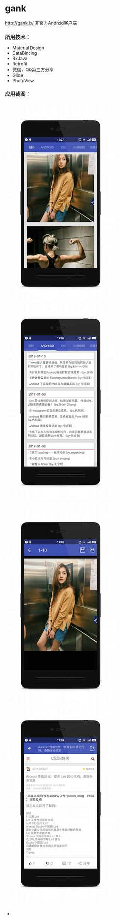 # gank
http://gank.io/ 非官方Android客户端

### 所用技术：

- Material Design
- DataBinding
- RxJava
- Retrofit
- 微信，QQ第三方分享
- Glide
- PhotoView

### 应用截图：

### ![/imag](image/gank_01.jpeg)![](image/gank_02.jpeg)

![](image/gank_03.jpeg)![](image/gank_04.jpeg)

- ### ​

